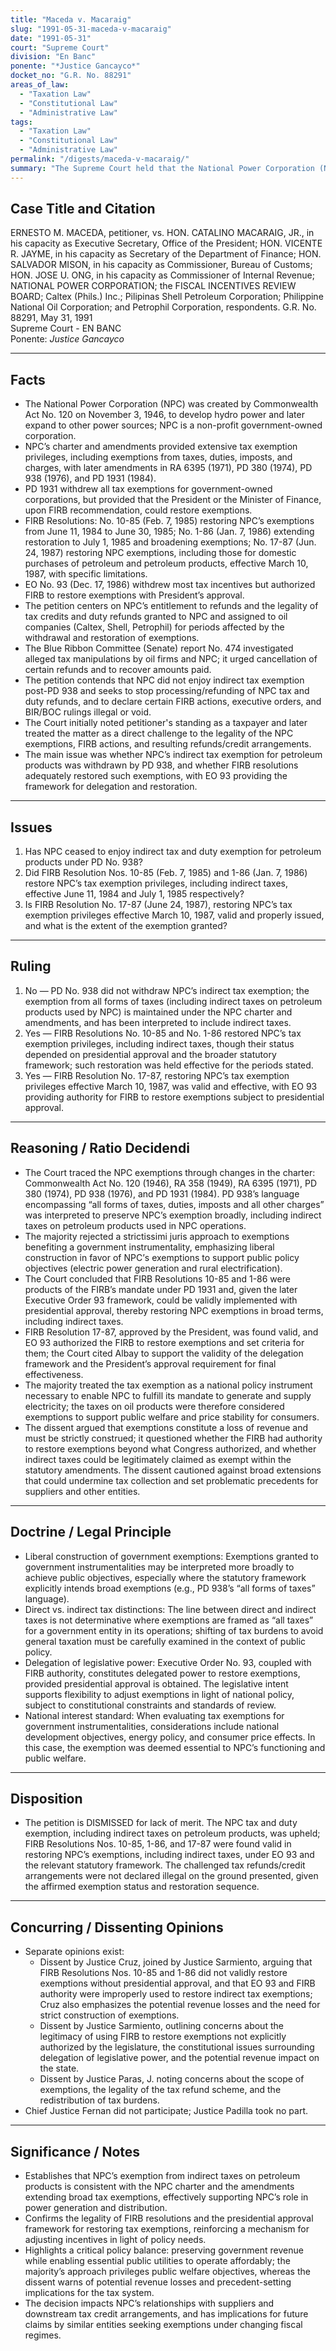 ```yaml
---
title: "Maceda v. Macaraig"
slug: "1991-05-31-maceda-v-macaraig"
date: "1991-05-31"
court: "Supreme Court"
division: "En Banc"
ponente: "*Justice Gancayco*"
docket_no: "G.R. No. 88291"
areas_of_law:
  - "Taxation Law"
  - "Constitutional Law"
  - "Administrative Law"
tags:
  - "Taxation Law"
  - "Constitutional Law"
  - "Administrative Law"
permalink: "/digests/maceda-v-macaraig/"
summary: "The Supreme Court held that the National Power Corporation (NPC) remains exempt from indirect taxes on petroleum products under the NPC charter and statutory amendments, upheld FIRB restorations of exemptions including indirect taxes, and declared the challenged refunds/claims unlawful to nullify the NPC tax-exemption scheme."
---
```


## Case Title and Citation
ERNESTO M. MACEDA, petitioner, vs. HON. CATALINO MACARAIG, JR., in his capacity as Executive Secretary, Office of the President; HON. VICENTE R. JAYME, in his capacity as Secretary of the Department of Finance; HON. SALVADOR MISON, in his capacity as Commissioner, Bureau of Customs; HON. JOSE U. ONG, in his capacity as Commissioner of Internal Revenue; NATIONAL POWER CORPORATION; the FISCAL INCENTIVES REVIEW BOARD; Caltex (Phils.) Inc.; Pilipinas Shell Petroleum Corporation; Philippine National Oil Corporation; and Petrophil Corporation, respondents. G.R. No. 88291, May 31, 1991  
Supreme Court - EN BANC  
Ponente: *Justice Gancayco*

---

## Facts
- The National Power Corporation (NPC) was created by Commonwealth Act No. 120 on November 3, 1946, to develop hydro power and later expand to other power sources; NPC is a non-profit government-owned corporation.
- NPC’s charter and amendments provided extensive tax exemption privileges, including exemptions from taxes, duties, imposts, and charges, with later amendments in RA 6395 (1971), PD 380 (1974), PD 938 (1976), and PD 1931 (1984).
- PD 1931 withdrew all tax exemptions for government-owned corporations, but provided that the President or the Minister of Finance, upon FIRB recommendation, could restore exemptions.
- FIRB Resolutions: No. 10-85 (Feb. 7, 1985) restoring NPC’s exemptions from June 11, 1984 to June 30, 1985; No. 1-86 (Jan. 7, 1986) extending restoration to July 1, 1985 and broadening exemptions; No. 17-87 (Jun. 24, 1987) restoring NPC exemptions, including those for domestic purchases of petroleum and petroleum products, effective March 10, 1987, with specific limitations.
- EO No. 93 (Dec. 17, 1986) withdrew most tax incentives but authorized FIRB to restore exemptions with President’s approval.
- The petition centers on NPC’s entitlement to refunds and the legality of tax credits and duty refunds granted to NPC and assigned to oil companies (Caltex, Shell, Petrophil) for periods affected by the withdrawal and restoration of exemptions.
- The Blue Ribbon Committee (Senate) report No. 474 investigated alleged tax manipulations by oil firms and NPC; it urged cancellation of certain refunds and to recover amounts paid.
- The petition contends that NPC did not enjoy indirect tax exemption post-PD 938 and seeks to stop processing/refunding of NPC tax and duty refunds, and to declare certain FIRB actions, executive orders, and BIR/BOC rulings illegal or void.
- The Court initially noted petitioner's standing as a taxpayer and later treated the matter as a direct challenge to the legality of the NPC exemptions, FIRB actions, and resulting refunds/credit arrangements.
- The main issue was whether NPC’s indirect tax exemption for petroleum products was withdrawn by PD 938, and whether FIRB resolutions adequately restored such exemptions, with EO 93 providing the framework for delegation and restoration.

---

## Issues
1. Has NPC ceased to enjoy indirect tax and duty exemption for petroleum products under PD No. 938?  
2. Did FIRB Resolution Nos. 10-85 (Feb. 7, 1985) and 1-86 (Jan. 7, 1986) restore NPC’s tax exemption privileges, including indirect taxes, effective June 11, 1984 and July 1, 1985 respectively?  
3. Is FIRB Resolution No. 17-87 (June 24, 1987), restoring NPC’s tax exemption privileges effective March 10, 1987, valid and properly issued, and what is the extent of the exemption granted?  

---

## Ruling
1. No — PD No. 938 did not withdraw NPC’s indirect tax exemption; the exemption from all forms of taxes (including indirect taxes on petroleum products used by NPC) is maintained under the NPC charter and amendments, and has been interpreted to include indirect taxes.  
2. Yes — FIRB Resolutions No. 10-85 and No. 1-86 restored NPC’s tax exemption privileges, including indirect taxes, though their status depended on presidential approval and the broader statutory framework; such restoration was held effective for the periods stated.  
3. Yes — FIRB Resolution No. 17-87, restoring NPC’s tax exemption privileges effective March 10, 1987, was valid and effective, with EO 93 providing authority for FIRB to restore exemptions subject to presidential approval.

---

## Reasoning / Ratio Decidendi
- The Court traced the NPC exemptions through changes in the charter: Commonwealth Act No. 120 (1946), RA 358 (1949), RA 6395 (1971), PD 380 (1974), PD 938 (1976), and PD 1931 (1984). PD 938’s language encompassing “all forms of taxes, duties, imposts and all other charges” was interpreted to preserve NPC’s exemption broadly, including indirect taxes on petroleum products used in NPC operations.
- The majority rejected a strictissimi juris approach to exemptions benefiting a government instrumentality, emphasizing liberal construction in favor of NPС’s exemptions to support public policy objectives (electric power generation and rural electrification).
- The Court concluded that FIRB Resolutions 10-85 and 1-86 were products of the FIRB’s mandate under PD 1931 and, given the later Executive Order 93 framework, could be validly implemented with presidential approval, thereby restoring NPC exemptions in broad terms, including indirect taxes.
- FIRB Resolution 17-87, approved by the President, was found valid, and EO 93 authorized the FIRB to restore exemptions and set criteria for them; the Court cited Albay to support the validity of the delegation framework and the President’s approval requirement for final effectiveness.
- The majority treated the tax exemption as a national policy instrument necessary to enable NPC to fulfill its mandate to generate and supply electricity; the taxes on oil products were therefore considered exemptions to support public welfare and price stability for consumers.
- The dissent argued that exemptions constitute a loss of revenue and must be strictly construed; it questioned whether the FIRB had authority to restore exemptions beyond what Congress authorized, and whether indirect taxes could be legitimately claimed as exempt within the statutory amendments. The dissent cautioned against broad extensions that could undermine tax collection and set problematic precedents for suppliers and other entities.

---

## Doctrine / Legal Principle
- Liberal construction of government exemptions: Exemptions granted to government instrumentalities may be interpreted more broadly to achieve public objectives, especially where the statutory framework explicitly intends broad exemptions (e.g., PD 938’s “all forms of taxes” language).
- Direct vs. indirect tax distinctions: The line between direct and indirect taxes is not determinative where exemptions are framed as “all taxes” for a government entity in its operations; shifting of tax burdens to avoid general taxation must be carefully examined in the context of public policy.
- Delegation of legislative power: Executive Order No. 93, coupled with FIRB authority, constitutes delegated power to restore exemptions, provided presidential approval is obtained. The legislative intent supports flexibility to adjust exemptions in light of national policy, subject to constitutional constraints and standards of review.
- National interest standard: When evaluating tax exemptions for government instrumentalities, considerations include national development objectives, energy policy, and consumer price effects. In this case, the exemption was deemed essential to NPC’s functioning and public welfare.

---

## Disposition
- The petition is DISMISSED for lack of merit. The NPC tax and duty exemption, including indirect taxes on petroleum products, was upheld; FIRB Resolutions Nos. 10-85, 1-86, and 17-87 were found valid in restoring NPC’s exemptions, including indirect taxes, under EO 93 and the relevant statutory framework. The challenged tax refunds/credit arrangements were not declared illegal on the ground presented, given the affirmed exemption status and restoration sequence.

---

## Concurring / Dissenting Opinions
- Separate opinions exist:
  - Dissent by Justice Cruz, joined by Justice Sarmiento, arguing that FIRB Resolutions Nos. 10-85 and 1-86 did not validly restore exemptions without presidential approval, and that EO 93 and FIRB authority were improperly used to restore indirect tax exemptions; Cruz also emphasizes the potential revenue losses and the need for strict construction of exemptions.
  - Dissent by Justice Sarmiento, outlining concerns about the legitimacy of using FIRB to restore exemptions not explicitly authorized by the legislature, the constitutional issues surrounding delegation of legislative power, and the potential revenue impact on the state.
  - Dissent by Justice Paras, J. noting concerns about the scope of exemptions, the legality of the tax refund scheme, and the redistribution of tax burdens.
- Chief Justice Fernan did not participate; Justice Padilla took no part.

---

## Significance / Notes
- Establishes that NPC’s exemption from indirect taxes on petroleum products is consistent with the NPC charter and the amendments extending broad tax exemptions, effectively supporting NPC’s role in power generation and distribution.
- Confirms the legality of FIRB resolutions and the presidential approval framework for restoring tax exemptions, reinforcing a mechanism for adjusting incentives in light of policy needs.
- Highlights a critical policy balance: preserving government revenue while enabling essential public utilities to operate affordably; the majority’s approach privileges public welfare objectives, whereas the dissent warns of potential revenue losses and precedent-setting implications for the tax system.
- The decision impacts NPC’s relationships with suppliers and downstream tax credit arrangements, and has implications for future claims by similar entities seeking exemptions under changing fiscal regimes.